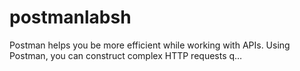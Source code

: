 # postmanlabsh
Postman helps you be more efficient while working with APIs. Using Postman, you can construct complex HTTP requests q…
